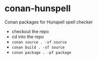 # conan-hunspell

Conan packages for Hunspell spell checker

* checkout the repo
* cd into the repo
* `conan source . -sf source`
* `conan build . -sf source`
* `conan package . -pf package`

